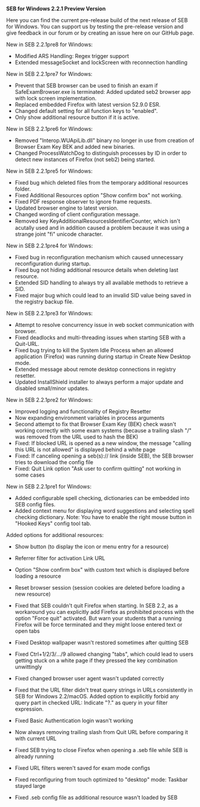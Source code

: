 **SEB for Windows 2.2.1 Preview Version**

Here you can find the current pre-release build of the next release of SEB for Windows. You can support us by testing the pre-release version and give feedback in our forum or by creating an issue here on our GitHub page.

New in SEB 2.2.1pre8 for Windows:
- Modified ARS Handling: Regex trigger support
- Extended messageSocket and lockScreen with reconnection handling

New in SEB 2.2.1pre7 for Windows:
- Prevent that SEB browser can be used to finish an exam if SafeExamBrowser.exe is terminated: Added updated seb2 browser app with lock screen implementation.
- Replaced embedded Firefox with latest version 52.9.0 ESR.
- Changed default setting for all function keys to "enabled".
- Only show additional resource button if it is active.

New in SEB 2.2.1pre6 for Windows:
- Removed "Interop.WUApiLib.dll" binary no longer in use from creation of Browser Exam Key BEK and added new binaries.
- Changed ProcessWatchDog to distinguish processes by ID in order to detect new instances of Firefox (not seb2) being started.

New in SEB 2.2.1pre5 for Windows:
- Fixed bug which deleted files from the temporary additional resources folder.
- Fixed Additional Resources option "Show confirm box" not working.
- Fixed PDF response observer to ignore frame requests.
- Updated browser engine to latest version.
- Changed wording of client configuration message.
- Removed key KeyAdditionalResourcesIdentiﬁerCounter, which isn't acutally used and in addition caused a problem because it was using a strange joint "fi" unicode character.

New in SEB 2.2.1pre4 for Windows:

- Fixed bug in reconfiguration mechanism which caused unnecessary reconfiguration during startup.
- Fixed bug not hiding additional resource details when deleting last resource.
- Extended SID handling to always try all available methods to retrieve a SID.
- Fixed major bug which could lead to an invalid SID value being saved in the registry backup file.

New in SEB 2.2.1pre3 for Windows:

- Attempt to resolve concurrency issue in web socket communication with browser.
- Fixed deadlocks and multi-threading issues when starting SEB with a Quit-URL.
- Fixed bug trying to kill the System Idle Process when an allowed application (Firefox) was running during startup in Create New Desktop mode.
- Extended message about remote desktop connections in registry resetter.
- Updated InstallShield installer to always perform a major update and disabled small/minor updates.

New in SEB 2.2.1pre2 for Windows:

- Improved logging and functionality of Registry Resetter
- Now expanding environment variables in process arguments
- Second attempt to fix that Browser Exam Key (BEK) check wasn't working correctly with some exam systems (because a trailing slash "/" was removed from the URL used to hash the BEK)
- Fixed: If blocked URL is opened as a new window, the message "calling this URL is not allowed" is displayed behind a white page
- Fixed: If canceling opening a seb(s):// link (inside SEB), the SEB browser tries to download the config file
- Fixed: Quit Link option "Ask user to confirm quitting" not working in some cases

New in SEB 2.2.1pre1 for Windows:

- Added configurable spell checking, dictionaries can be embedded into SEB config files. 
- Added context menu for displaying word suggestions and selecting spell checking dictionary. Note: You have to enable the right mouse button in "Hooked Keys" config tool tab. 

Added options for additional resources: 
- Show button (to display the icon or menu entry for a resource)
- Referrer filter for activation Link URL
- Option "Show confirm box" with custom text which is displayed before loading a resource
- Reset browser session (session cookies are deleted before loading a new resource)

- Fixed that SEB couldn't quit Firefox when starting. In SEB 2.2, as a workaround you can explicitly add Firefox as prohibited process with the option "Force quit" activated. But warn your students that a running Firefox will be force terminated and they might loose entered text or open tabs
- Fixed Desktop wallpaper wasn't restored sometimes after quitting SEB
- Fixed Ctrl+1/2/3/.../9 allowed changing "tabs", which could lead to users getting stuck on a white page if they pressed the key combination unwittingly
- Fixed changed browser user agent wasn't updated correctly
- Fixed that the URL filter didn't treat query strings in URLs consistently in SEB for Windows 2.2/macOS. Added option to explicitly forbid any query part in checked URL: Indicate "?." as query in your filter expression.
- Fixed Basic Authentication login wasn't working
- Now always removing trailing slash from Quit URL before comparing it with current URL
- Fixed SEB trying to close Firefox when opening a .seb file while SEB is already running
- Fixed URL filters weren't saved for exam mode configs
- Fixed reconfiguring from touch optimized to "desktop" mode: Taskbar stayed large
- Fixed .seb config file as additional resource wasn't loaded by SEB